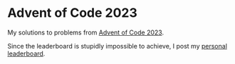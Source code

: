 # Advent of Code 2023

My solutions to problems from [Advent of Code 2023](https://adventofcode.com/).

Since the leaderboard is stupidly impossible to achieve, I post my [personal leaderboard](https://github.com/n-j-p/AoC2023/blob/main/Personal_leaderboard.txt).
